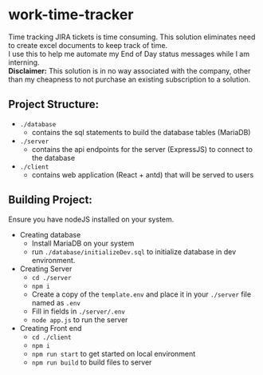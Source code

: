 # work-time-tracker
Time tracking JIRA tickets is time consuming. This solution eliminates need to create excel documents to keep track of time.\
I use this to help me automate my End of Day status messages while I am interning.\
**Disclaimer:** This solution is in no way associated with the company, other than my cheapness to not purchase an existing subscription to a solution.

## Project Structure:
 - `./database` 
    - contains the sql statements to build the database tables (MariaDB)
 - `./server` 
    - contains the api endpoints for the server (ExpressJS) to connect to the database
 - `./client` 
    - contains web application (React + antd) that will be served to users

## Building Project:
Ensure you have nodeJS installed on your system.
 - Creating database
    - Install MariaDB on your system
    - run `./database/initializeDev.sql` to initialize database in dev environment.
 - Creating Server
    - `cd ./server`
    - `npm i`
    - Create a copy of the `template.env` and place it in your `./server` file named as `.env`
    - Fill in fields in `./server/.env`
    - `node app.js` to run the server
 - Creating Front end
    - `cd ./client`
    - `npm i`
    - `npm run start` to get started on local environment
    - `npm run build` to build files to server
